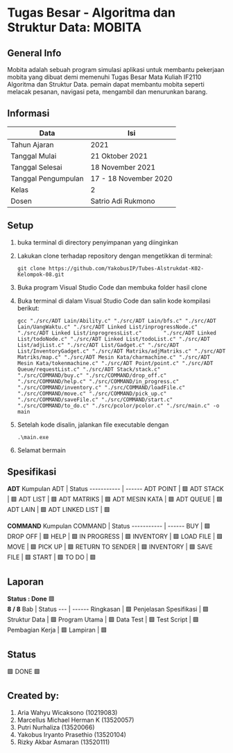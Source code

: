 # Tugas Besar - Algoritma dan Struktur Data: MOBITA
## General Info
Mobita adalah sebuah program simulasi aplikasi untuk membantu pekerjaan mobita yang dibuat demi memenuhi Tugas Besar Mata Kuliah IF2110 Algoritma dan Struktur Data. pemain dapat membantu mobita seperti melacak pesanan, navigasi peta, mengambil dan menurunkan barang.

## Informasi
Data                | Isi
----                | ---
Tahun Ajaran        | 2021
Tanggal Mulai       | 21 Oktober 2021
Tanggal Selesai     | 18 November 2021
Tanggal Pengumpulan | 17 - 18 November 2020
Kelas               | 2
Dosen               | Satrio Adi Rukmono


## Setup
1. buka terminal di directory penyimpanan yang diinginkan
2. Lakukan clone terhadap repository dengan mengetikkan di terminal:
   ```
   git clone https://github.com/YakobusIP/Tubes-Alstrukdat-K02-Kelompok-08.git
   ```
3. Buka program Visual Studio Code dan membuka folder hasil clone

4. Buka terminal di dalam Visual Studio Code dan salin kode kompilasi berikut:
   ```
   gcc "./src/ADT Lain/Ability.c" "./src/ADT Lain/bfs.c" "./src/ADT Lain/UangWaktu.c" "./src/ADT Linked List/inprogressNode.c" "./src/ADT Linked List/inprogressList.c"       "./src/ADT Linked List/todoNode.c" "./src/ADT Linked List/todoList.c" "./src/ADT List/adjList.c" "./src/ADT List/Gadget.c" "./src/ADT List/InventoryGadget.c" "./src/ADT Matriks/adjMatriks.c" "./src/ADT Matriks/map.c" "./src/ADT Mesin Kata/charmachine.c" "./src/ADT Mesin Kata/tokenmachine.c" "./src/ADT Point/point.c" "./src/ADT Queue/requestList.c" "./src/ADT Stack/stack.c" "./src/COMMAND/buy.c" "./src/COMMAND/drop_off.c" "./src/COMMAND/help.c" "./src/COMMAND/in_progress.c" "./src/COMMAND/inventory.c" "./src/COMMAND/loadFile.c" "./src/COMMAND/move.c" "./src/COMMAND/pick_up.c" "./src/COMMAND/saveFile.c" "./src/COMMAND/start.c" "./src/COMMAND/to_do.c" "./src/pcolor/pcolor.c" "./src/main.c" -o main
   ```

5. Setelah kode disalin, jalankan file executable dengan
   ```
   .\main.exe
   ```
   
6. Selamat bermain

## Spesifikasi
**ADT**
Kumpulan ADT                      | Status
-----------                       | ------
ADT POINT                         | :green_square:
ADT STACK                         | :green_square:
ADT LIST                          | :green_square:
ADT MATRIKS                       | :green_square:
ADT MESIN KATA                    | :green_square:
ADT QUEUE                         | :green_square:
ADT LAIN                          | :green_square:
ADT LINKED LIST                   | :green_square:

**COMMAND**
Kumpulan COMMAND                  | Status
-----------                       | ------
BUY                               | :green_square:
DROP OFF                          | :green_square:
HELP                              | :green_square:
IN PROGRESS                       | :green_square:
INVENTORY                         | :green_square:
LOAD FILE                         | :green_square:
MOVE                              | :green_square:
PICK UP                           | :green_square:
RETURN TO SENDER                  | :green_square:
INVENTORY                         | :green_square:
SAVE FILE                         | :green_square:
START                             | :green_square:
TO DO                             | :green_square:

## Laporan
**Status : Done** :green_square: \
**8 / 8**
Bab                     | Status
---                     | ------
Ringkasan               | :green_square:
Penjelasan Spesifikasi  | :green_square:
Struktur Data           | :green_square:
Program Utama           | :green_square:
Data Test               | :green_square:
Test Script             | :green_square:
Pembagian Kerja         | :green_square:
Lampiran                | :green_square:

## Status
:green_square: DONE :green_square:

## Created by:
1. Aria Wahyu Wicaksono	(10219083)
2. Marcellus Michael Herman K	(13520057)
3. Putri Nurhaliza (13520066)
4. Yakobus Iryanto Prasethio (13520104)
5. Rizky Akbar Asmaran (13520111)
